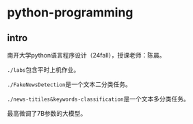 # python-programming

## intro

南开大学python语言程序设计（24fall），授课老师：陈晨。

`./labs`包含平时上机作业。

`./FakeNewsDetection`是一个文本二分类任务。

`./news-titiles&keywords-classification`是一个文本多分类任务。

最高微调了7B参数的大模型。
